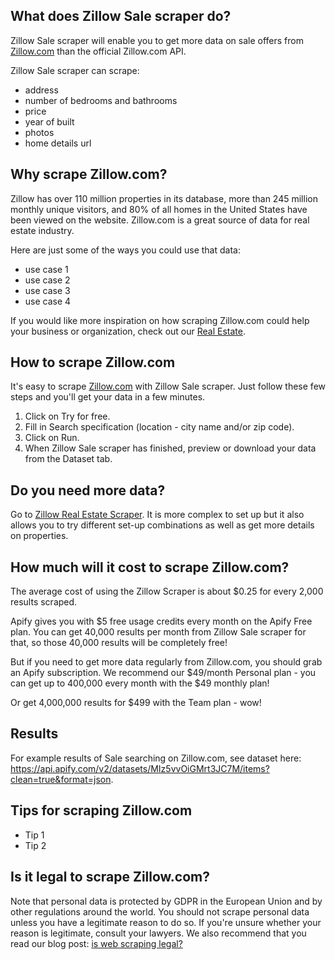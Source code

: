 ## What does Zillow Sale scraper do?
Zillow Sale scraper will enable you to get more data on sale offers from [Zillow.com](https://zillow.com) than the official Zillow.com API.

Zillow Sale scraper can scrape:
- address
- number of bedrooms and bathrooms
- price
- year of built
- photos
- home details url

## Why scrape Zillow.com?
Zillow has over 110 million properties in its database, more than 245 million monthly unique visitors, and 80% of all homes in the United States have been viewed on the website. Zillow.com is a great source of data for real estate industry.

Here are just some of the ways you could use that data:
- use case 1
- use case 2
- use case 3
- use case 4

If you would like more inspiration on how scraping Zillow.com could help your business or organization, check out our [Real Estate](https://apify.com/industries).

## How to scrape Zillow.com
It's easy to scrape [Zillow.com](https://zillow.com) with Zillow Sale scraper. Just follow these few steps and you'll get your data in a few minutes.

1. Click on Try for free.
2. Fill in Search specification (location - city name and/or zip code). 
3. Click on Run.
4. When Zillow Sale scraper has finished, preview or download your data from the Dataset tab.

## Do you need more data?
Go to [Zillow Real Estate Scraper](https://apify.com/petr_cermak/zillow-api-scraper). It is more complex to set up but it also allows you to try different set-up combinations as well as get more details on properties.

## How much will it cost to scrape Zillow.com?
The average cost of using the Zillow Scraper is about $0.25 for every 2,000 results scraped.

Apify gives you with $5 free usage credits every month on the Apify Free plan. You can get 40,000 results per month from Zillow Sale scraper for that, so those 40,000 results will be completely free!

But if you need to get more data regularly from Zillow.com, you should grab an Apify subscription. We recommend our $49/month Personal plan - you can get up to 400,000 every month with the $49 monthly plan! 

Or get 4,000,000 results for $499 with the Team plan - wow!

## Results
For example results of Sale searching on Zillow.com, see dataset here: https://api.apify.com/v2/datasets/MIz5vvOiGMrt3JC7M/items?clean=true&format=json.

## Tips for scraping Zillow.com
- Tip 1
- Tip 2

## Is it legal to scrape Zillow.com?
Note that personal data is protected by GDPR in the European Union and by other regulations around the world. You should not scrape personal data unless you have a legitimate reason to do so. If you're unsure whether your reason is legitimate, consult your lawyers. We also recommend that you read our blog post: [is web scraping legal?](https://blog.apify.com/is-web-scraping-legal/)

